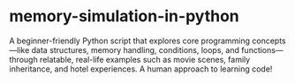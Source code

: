 # memory-simulation-in-python
A beginner-friendly Python script that explores core programming concepts—like data structures, memory handling, conditions, loops, and functions—through relatable, real-life examples such as movie scenes, family inheritance, and hotel experiences. A human approach to learning code!
